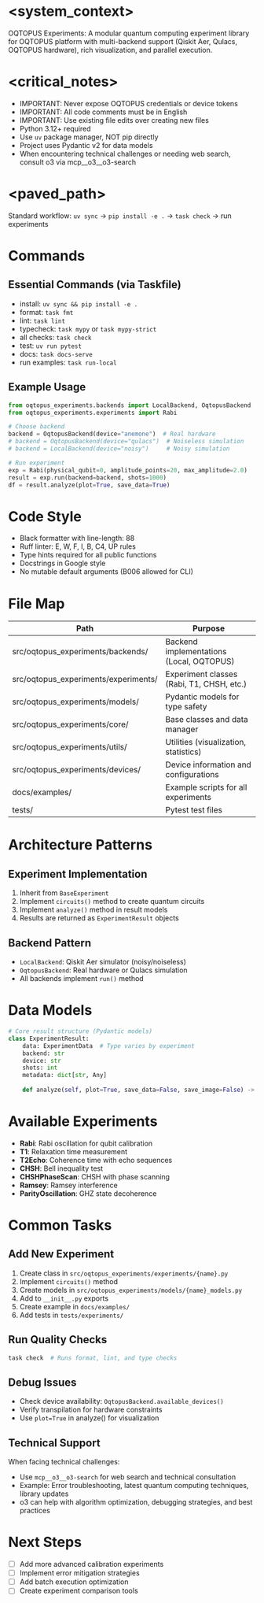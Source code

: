 # <system_context>
OQTOPUS Experiments: A modular quantum computing experiment library for OQTOPUS platform with multi-backend support (Qiskit Aer, Qulacs, OQTOPUS hardware), rich visualization, and parallel execution.

# <critical_notes>
- IMPORTANT: Never expose OQTOPUS credentials or device tokens
- IMPORTANT: All code comments must be in English
- IMPORTANT: Use existing file edits over creating new files
- Python 3.12+ required
- Use `uv` package manager, NOT pip directly
- Project uses Pydantic v2 for data models
- When encountering technical challenges or needing web search, consult o3 via mcp__o3__o3-search

# <paved_path>
Standard workflow: `uv sync` → `pip install -e .` → `task check` → run experiments

# Commands
## Essential Commands (via Taskfile)
- install: `uv sync && pip install -e .`
- format: `task fmt`
- lint: `task lint`
- typecheck: `task mypy` or `task mypy-strict`
- all checks: `task check`
- test: `uv run pytest`
- docs: `task docs-serve`
- run examples: `task run-local`

## Example Usage
```python
from oqtopus_experiments.backends import LocalBackend, OqtopusBackend
from oqtopus_experiments.experiments import Rabi

# Choose backend
backend = OqtopusBackend(device="anemone")  # Real hardware
# backend = OqtopusBackend(device="qulacs")  # Noiseless simulation
# backend = LocalBackend(device="noisy")     # Noisy simulation

# Run experiment
exp = Rabi(physical_qubit=0, amplitude_points=20, max_amplitude=2.0)
result = exp.run(backend=backend, shots=1000)
df = result.analyze(plot=True, save_data=True)
```

# Code Style
- Black formatter with line-length: 88
- Ruff linter: E, W, F, I, B, C4, UP rules
- Type hints required for all public functions
- Docstrings in Google style
- No mutable default arguments (B006 allowed for CLI)

# File Map
| Path | Purpose |
|------|---------|
| src/oqtopus_experiments/backends/ | Backend implementations (Local, OQTOPUS) |
| src/oqtopus_experiments/experiments/ | Experiment classes (Rabi, T1, CHSH, etc.) |
| src/oqtopus_experiments/models/ | Pydantic models for type safety |
| src/oqtopus_experiments/core/ | Base classes and data manager |
| src/oqtopus_experiments/utils/ | Utilities (visualization, statistics) |
| src/oqtopus_experiments/devices/ | Device information and configurations |
| docs/examples/ | Example scripts for all experiments |
| tests/ | Pytest test files |

# Architecture Patterns
## Experiment Implementation
1. Inherit from `BaseExperiment`
2. Implement `circuits()` method to create quantum circuits
3. Implement `analyze()` method in result models
4. Results are returned as `ExperimentResult` objects

## Backend Pattern
- `LocalBackend`: Qiskit Aer simulator (noisy/noiseless)
- `OqtopusBackend`: Real hardware or Qulacs simulation
- All backends implement `run()` method

# Data Models
```python
# Core result structure (Pydantic models)
class ExperimentResult:
    data: ExperimentData  # Type varies by experiment
    backend: str
    device: str
    shots: int
    metadata: dict[str, Any]
    
    def analyze(self, plot=True, save_data=False, save_image=False) -> pd.DataFrame
```

# Available Experiments
- **Rabi**: Rabi oscillation for qubit calibration
- **T1**: Relaxation time measurement
- **T2Echo**: Coherence time with echo sequences
- **CHSH**: Bell inequality test
- **CHSHPhaseScan**: CHSH with phase scanning
- **Ramsey**: Ramsey interference
- **ParityOscillation**: GHZ state decoherence

# Common Tasks
## Add New Experiment
1. Create class in `src/oqtopus_experiments/experiments/{name}.py`
2. Implement `circuits()` method
3. Create models in `src/oqtopus_experiments/models/{name}_models.py`
4. Add to `__init__.py` exports
5. Create example in `docs/examples/`
6. Add tests in `tests/experiments/`

## Run Quality Checks
```bash
task check  # Runs format, lint, and type checks
```

## Debug Issues
- Check device availability: `OqtopusBackend.available_devices()`
- Verify transpilation for hardware constraints
- Use `plot=True` in analyze() for visualization

## Technical Support
When facing technical challenges:
- Use `mcp__o3__o3-search` for web search and technical consultation
- Example: Error troubleshooting, latest quantum computing techniques, library updates
- o3 can help with algorithm optimization, debugging strategies, and best practices

# Next Steps
- [ ] Add more advanced calibration experiments
- [ ] Implement error mitigation strategies
- [ ] Add batch execution optimization
- [ ] Create experiment comparison tools